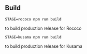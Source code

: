 ## Build

```
STAGE=rococo npm run build 
```
to build production release for Rococo

```
STAGE=kusama npm run build
```
to build production release for Kusama